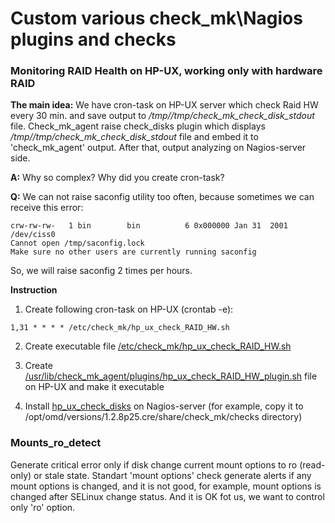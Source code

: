 # Custom various check_mk\Nagios plugins and checks

### Monitoring RAID Health on HP-UX, working only with hardware RAID

**The main idea:**
We have cron-task on HP-UX server which check Raid HW every 30 min. and save output to */tmp//tmp/check_mk_check_disk_stdout* file.
Check_mk_agent raise check_disks plugin which displays */tmp//tmp/check_mk_check_disk_stdout* file and embed it to 'check_mk_agent' output.
After that, output analyzing on Nagios-server side.

**A:** Why so complex? Why did you create cron-task?

**Q:** We can not raise saconfig utility too often, because sometimes we can receive this error:
```Tue Oct  3 19:14:00 METDST 2017
crw-rw-rw-   1 bin        bin          6 0x000000 Jan 31  2001 /dev/ciss0
Cannot open /tmp/saconfig.lock
Make sure no other users are currently running saconfig
```

So, we will raise saconfig 2 times per hours.

**Instruction**
1) Create following cron-task on HP-UX (crontab -e):
```#raid monitoring
1,31 * * * * /etc/check_mk/hp_ux_check_RAID_HW.sh
```
2) Create executable file [/etc/check_mk/hp_ux_check_RAID_HW.sh](https://github.com/4815162342lost/check_mk_plugins_and_checks/blob/master/plugins/hp_ux_check_RAID_HW.sh)

3) Create [/usr/lib/check_mk_agent/plugins/hp_ux_check_RAID_HW_plugin.sh](https://github.com/4815162342lost/check_mk_plugins_and_checks/blob/master/plugins/hp_ux_check_RAID_HW_plugin.sh) file on HP-UX and make it executable

4) Install [hp_ux_check_disks](https://github.com/4815162342lost/check_mk_plugins_and_checks/blob/master/checks/hp_ux_check_disks) on Nagios-server (for example, copy it to /opt/omd/versions/1.2.8p25.cre/share/check_mk/checks directory)

### Mounts_ro_detect
Generate critical error only if disk change current mount options to ro (read-only) or stale state. Standart 'mount options' check generate alerts if any mount options is changed, and it is not good, for example, mount options is changed after SELinux change status. And it is OK fot us, we want to control only 'ro' option.
